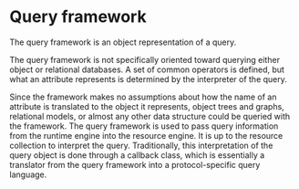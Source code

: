 # Query framework

The query framework is an object representation of a query.

The query framework is not specifically oriented toward querying either object or relational databases. A set of common operators is defined, but what an attribute represents is determined by the interpreter of the query.

Since the framework makes no assumptions about how the name of an attribute is translated to the object it represents, object trees and graphs, relational models, or almost any other data structure could be queried with the framework. The query framework is used to pass query information from the runtime engine into the resource engine. It is up to the resource collection to interpret the query. Traditionally, this interpretation of the query object is done through a callback class, which is essentially a translator from the query framework into a protocol-specific query language.


